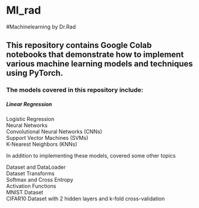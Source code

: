 # Ml_rad
#Machinelearning by Dr.Rad  

## This repository contains Google Colab notebooks that demonstrate how to implement various machine learning models and techniques using PyTorch. 

### The models covered in this repository include:  

##### Linear Regression  
Logistic Regression  
Neural Networks  
Convolutional Neural Networks (CNNs)  
Support Vector Machines (SVMs)  
K-Nearest Neighbors (KNNs)  

In addition to implementing these models, covered some other topics  

Dataset and DataLoader  
Dataset Transforms  
Softmax and Cross Entropy  
Activation Functions  
MNIST Dataset  
CIFAR10 Dataset with 2 hidden layers and k-fold cross-validation  




